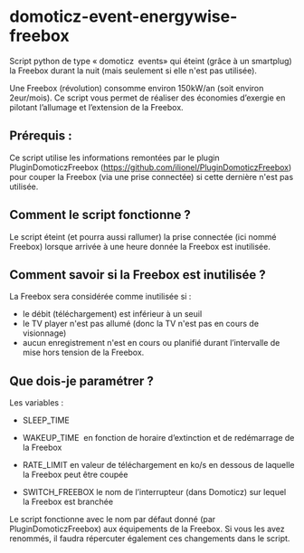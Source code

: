 # domoticz-event-energywise-freebox
Script python de type « domoticz  events» qui éteint (grâce à un smartplug) la Freebox durant la nuit (mais seulement si elle n'est pas utilisée).

Une Freebox (révolution) consomme environ 150kW/an (soit environ 2eur/mois). Ce script vous permet de réaliser des économies d’exergie en pilotant l’allumage et l’extension de la Freebox.

## Prérequis :
Ce script utilise les informations remontées par le plugin PluginDomoticzFreebox (https://github.com/ilionel/PluginDomoticzFreebox) pour couper la Freebox (via une prise connectée) si cette dernière n'est pas utilisée.

## Comment le script fonctionne ?
Le script éteint (et pourra aussi rallumer) la prise connectée (ici nommé Freebox) lorsque arrivée à une heure donnée la Freebox est inutilisée.

## Comment savoir si la Freebox est inutilisée ?
La Freebox sera considérée comme inutilisée si :
- le débit (téléchargement) est inférieur à un seuil
- le TV player n'est pas allumé (donc la TV n'est pas en cours de visionnage)
- aucun enregistrement n'est en cours ou planifié durant l’intervalle de mise hors tension de la Freebox.

## Que dois-je paramétrer ?
Les variables :
- SLEEP_TIME
- WAKEUP_TIME 
 en fonction de horaire d’extinction et de redémarrage de la Freebox

- RATE_LIMIT
en valeur de téléchargement en ko/s en dessous de laquelle la Freebox peut être coupée

- SWITCH_FREEBOX
le nom de l’interrupteur (dans Domoticz) sur lequel la Freebox est branchée

Le script fonctionne avec le nom par défaut donné (par PluginDomoticzFreebox) aux équipements de la Freebox. Si vous les avez renommés, il faudra répercuter également ces changements dans le script.
